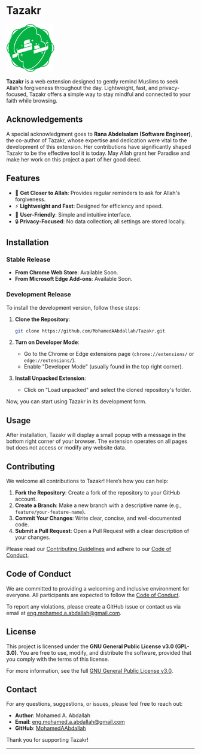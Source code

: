 # Tazakr

![Tazakr Logo](src/icons/Green128.png)

**Tazakr** is a web extension designed to gently remind Muslims to seek Allah's forgiveness throughout the day. Lightweight, fast, and privacy-focused, Tazakr offers a simple way to stay mindful and connected to your faith while browsing.

## Acknowledgements

A special acknowledgment goes to **Rana Abdelsalam (Software Engineer)**, the co-author of Tazakr, whose expertise and dedication were vital to the development of this extension. Her contributions have significantly shaped Tazakr to be the effective tool it is today. May Allah grant her Paradise and make her work on this project a part of her good deed.

## Features

- 🌟 **Get Closer to Allah**: Provides regular reminders to ask for Allah's forgiveness.
- ⚡ **Lightweight and Fast**: Designed for efficiency and speed.
- 🧩 **User-Friendly**: Simple and intuitive interface.
- 🔒 **Privacy-Focused**: No data collection; all settings are stored locally.

## Installation

### Stable Release

- **From Chrome Web Store**: Available Soon.
- **From Microsoft Edge Add-ons**: Available Soon.

### Development Release

To install the development version, follow these steps:

1. **Clone the Repository**:
   ```bash
   git clone https://github.com/MohamedAAbdallah/Tazakr.git
   ```
2. **Turn on Developer Mode**:
   - Go to the Chrome or Edge extensions page (`chrome://extensions/` or `edge://extensions/`).
   - Enable "Developer Mode" (usually found in the top right corner).

3. **Install Unpacked Extension**:
   - Click on "Load unpacked" and select the cloned repository's folder.

Now, you can start using Tazakr in its development form.

## Usage

After installation, Tazakr will display a small popup with a message in the bottom right corner of your browser. The extension operates on all pages but does not access or modify any website data.

## Contributing

We welcome all contributions to Tazakr! Here’s how you can help:

1. **Fork the Repository**: Create a fork of the repository to your GitHub account.
2. **Create a Branch**: Make a new branch with a descriptive name (e.g., `feature/your-feature-name`).
3. **Commit Your Changes**: Write clear, concise, and well-documented code.
4. **Submit a Pull Request**: Open a Pull Request with a clear description of your changes.

Please read our [Contributing Guidelines](CONTRIBUTING.md) and adhere to our [Code of Conduct](CODE_OF_CONDUCT.md).

## Code of Conduct

We are committed to providing a welcoming and inclusive environment for everyone. All participants are expected to follow the [Code of Conduct](CODE_OF_CONDUCT.md).

To report any violations, please create a GitHub issue or contact us via email at [eng.mohamed.a.abdallah@gmail.com](mailto:eng.mohamed.a.abdallah@gmail.com).

## License

This project is licensed under the **GNU General Public License v3.0 (GPL-3.0)**. You are free to use, modify, and distribute the software, provided that you comply with the terms of this license.

For more information, see the full [GNU General Public License v3.0](https://www.gnu.org/licenses/gpl-3.0.html).

## **Contact**

For any questions, suggestions, or issues, please feel free to reach out:

- **Author**: Mohamed A. Abdallah
- **Email**: [eng.mohamed.a.abdallah@gmail.com](mailto:eng.mohamed.a.abdallah@gmail.com)
- **GitHub**: [MohamedAAbdallah](https://github.com/MohamedAAbdallah)

Thank you for supporting Tazakr!

---
